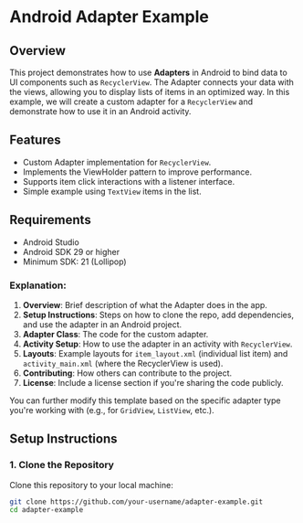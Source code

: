 # Android Adapter Example

## Overview

This project demonstrates how to use **Adapters** in Android to bind data to UI components such as `RecyclerView`. The Adapter connects your data with the views, allowing you to display lists of items in an optimized way. In this example, we will create a custom adapter for a `RecyclerView` and demonstrate how to use it in an Android activity.

## Features

- Custom Adapter implementation for `RecyclerView`.
- Implements the ViewHolder pattern to improve performance.
- Supports item click interactions with a listener interface.
- Simple example using `TextView` items in the list.

## Requirements

- Android Studio
- Android SDK 29 or higher
- Minimum SDK: 21 (Lollipop)

### Explanation:
1. **Overview**: Brief description of what the Adapter does in the app.
2. **Setup Instructions**: Steps on how to clone the repo, add dependencies, and use the adapter in an Android project.
3. **Adapter Class**: The code for the custom adapter.
4. **Activity Setup**: How to use the adapter in an activity with `RecyclerView`.
5. **Layouts**: Example layouts for `item_layout.xml` (individual list item) and `activity_main.xml` (where the RecyclerView is used).
6. **Contributing**: How others can contribute to the project.
7. **License**: Include a license section if you're sharing the code publicly.

You can further modify this template based on the specific adapter type you're working with (e.g., for `GridView`, `ListView`, etc.).

## Setup Instructions

### 1. Clone the Repository

Clone this repository to your local machine:

```bash
git clone https://github.com/your-username/adapter-example.git
cd adapter-example
